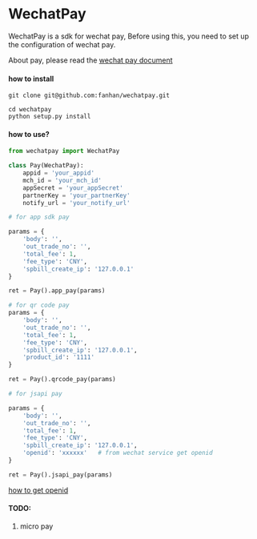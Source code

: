 WechatPay
=============

WechatPay is a sdk for wechat pay, Before using this, you need to set up the configuration of wechat pay.


About pay, please read the [wechat pay document](https://pay.weixin.qq.com/wiki/doc/api/index.html)

#### how to install

```
git clone git@github.com:fanhan/wechatpay.git

cd wechatpay
python setup.py install
```



#### how to use?

```python
from wechatpay import WechatPay

class Pay(WechatPay):
	appid = 'your_appid'
	mch_id = 'your_mch_id'
	appSecret = 'your_appSecret'
	partnerKey = 'your_partnerKey'
	notify_url = 'your_notify_url'

# for app sdk pay

params = {
	'body': '',
	'out_trade_no': '',
	'total_fee': 1,
	'fee_type': 'CNY',
	'spbill_create_ip': '127.0.0.1'
}

ret = Pay().app_pay(params)

# for qr code pay
params = {
	'body': '',
	'out_trade_no': '',
	'total_fee': 1,
	'fee_type': 'CNY',
	'spbill_create_ip': '127.0.0.1',
	'product_id': '1111'
}

ret = Pay().qrcode_pay(params)

# for jsapi pay

params = {
	'body': '',
	'out_trade_no': '',
	'total_fee': 1,
	'fee_type': 'CNY',
	'spbill_create_ip': '127.0.0.1',
	'openid': 'xxxxxx'   # from wechat service get openid
}

ret = Pay().jsapi_pay(params)
```

[how to get openid](https://pay.weixin.qq.com/wiki/doc/api/app.php?chapter=4_4)

#### TODO:

1. micro pay
